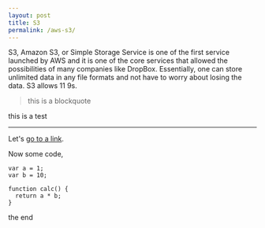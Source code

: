 ```yaml
---
layout: post
title: S3
permalink: /aws-s3/
---
```


S3, Amazon S3, or Simple Storage Service is one of the first service launched by AWS and it is one of the core services that allowed the possibilities of many companies like DropBox. Essentially, one can store unlimited data in any file formats and not have to worry about losing the data. S3 allows 11 9s.

> this is a blockquote

this is a test

---

Let's [go to a link](/).

Now some code,

    var a = 1;
    var b = 10;
  
    function calc() {
      return a * b;
    }
  
the end

